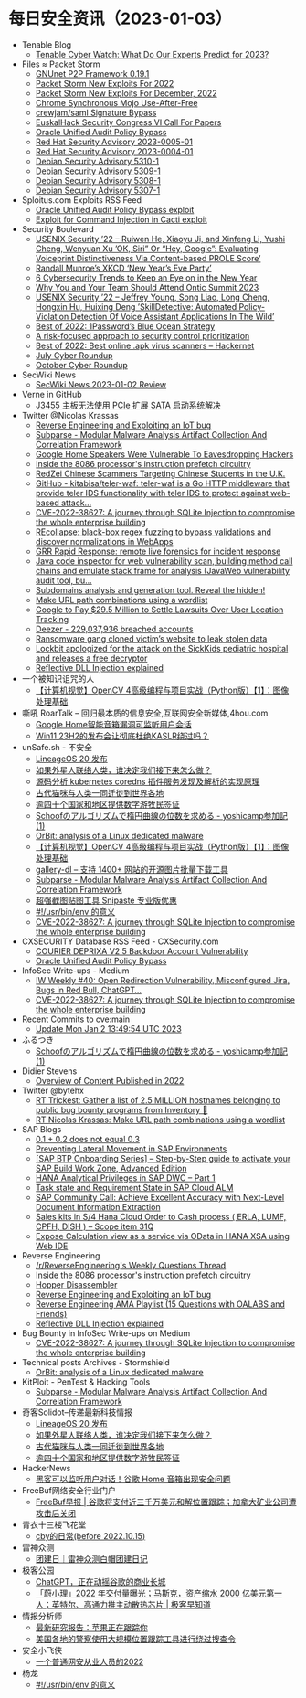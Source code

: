 # 每日安全资讯（2023-01-03）

- Tenable Blog
  - [Tenable Cyber Watch: What Do Our Experts Predict for 2023?](https://www.tenable.com/blog/tenable-cyber-watch-what-do-our-experts-predict-for-2023)
- Files ≈ Packet Storm
  - [GNUnet P2P Framework 0.19.1](https://packetstormsecurity.com/files/170360/gnunet-0.19.1.tar.gz)
  - [Packet Storm New Exploits For 2022](https://packetstormsecurity.com/files/170359/2022-exploits.tgz)
  - [Packet Storm New Exploits For December, 2022](https://packetstormsecurity.com/files/170358/202212-exploits.tgz)
  - [Chrome Synchronous Mojo Use-After-Free](https://packetstormsecurity.com/files/170357/GS20230102143415.tgz)
  - [crewjam/saml Signature Bypass](https://packetstormsecurity.com/files/170356/GS20230102143226.tgz)
  - [EuskalHack Security Congress VI Call For Papers](https://packetstormsecurity.com/files/170355/CFP_EuskalHack2023_EN.txt)
  - [Oracle Unified Audit Policy Bypass](https://packetstormsecurity.com/files/170354/oracleuap-bypass.txt)
  - [Red Hat Security Advisory 2023-0005-01](https://packetstormsecurity.com/files/170353/RHSA-2023-0005-01.txt)
  - [Red Hat Security Advisory 2023-0004-01](https://packetstormsecurity.com/files/170352/RHSA-2023-0004-01.txt)
  - [Debian Security Advisory 5310-1](https://packetstormsecurity.com/files/170351/dsa-5310-1.txt)
  - [Debian Security Advisory 5309-1](https://packetstormsecurity.com/files/170350/dsa-5309-1.txt)
  - [Debian Security Advisory 5308-1](https://packetstormsecurity.com/files/170349/dsa-5308-1.txt)
  - [Debian Security Advisory 5307-1](https://packetstormsecurity.com/files/170348/dsa-5307-1.txt)
- Sploitus.com Exploits RSS Feed
  - [Oracle Unified Audit Policy Bypass exploit](https://sploitus.com/exploit?id=PACKETSTORM:170354&utm_source=rss&utm_medium=rss)
  - [Exploit for Command Injection in Cacti exploit](https://sploitus.com/exploit?id=9D2C3CDB-7544-50CA-8581-92EC5E1291A2&utm_source=rss&utm_medium=rss)
- Security Boulevard
  - [USENIX Security ’22 – Ruiwen He, Xiaoyu Ji, and Xinfeng Li, Yushi Cheng, Wenyuan Xu ’OK, Siri” Or “Hey, Google”: Evaluating Voiceprint Distinctiveness Via Content-based PROLE Score’](https://securityboulevard.com/2023/01/usenix-security-22-ruiwen-he-xiaoyu-ji-and-xinfeng-li-yushi-cheng-wenyuan-xu-ok-siri-or-hey-google-evaluating-voiceprint-distinctiveness-via-content-based-prole-score/)
  - [Randall Munroe’s XKCD ‘New Year’s Eve Party’](https://securityboulevard.com/2023/01/randall-munroes-xkcd-new-years-eve-party/)
  - [6 Cybersecurity Trends to Keep an Eye on in the New Year](https://securityboulevard.com/2023/01/6-cybersecurity-trends-to-keep-an-eye-on-in-the-new-year/)
  - [Why You and Your Team Should Attend Ontic Summit 2023](https://securityboulevard.com/2023/01/why-you-and-your-team-should-attend-ontic-summit-2023/)
  - [USENIX Security ’22 – Jeffrey Young, Song Liao, Long Cheng,  Hongxin Hu, Huixing Deng ’SkillDetective: Automated Policy-Violation Detection Of Voice Assistant Applications In The Wild’](https://securityboulevard.com/2023/01/usenix-security-22-jeffrey-young-song-liao-long-cheng-hongxin-hu-huixing-deng-skilldetective-automated-policy-violation-detection-of-voice-assistant-applications-in-the-wild/)
  - [Best of 2022: 1Password’s Blue Ocean Strategy](https://securityboulevard.com/2023/01/1passwords-blue-ocean-strategy/)
  - [A risk-focused approach to security control prioritization](https://securityboulevard.com/2023/01/a-risk-focused-approach-to-security-control-prioritization/)
  - [Best of 2022: Best online .apk virus scanners – Hackernet](https://securityboulevard.com/2023/01/best-online-apk-virus-scanners-hackernet/)
  - [July Cyber Roundup](https://securityboulevard.com/2023/01/july-cyber-roundup/)
  - [October Cyber Roundup](https://securityboulevard.com/2023/01/october-cyber-roundup/)
- SecWiki News
  - [SecWiki News 2023-01-02 Review](http://www.sec-wiki.com/?2023-01-02)
- Verne in GitHub
  - [J3455 主板无法使用 PCIe 扩展 SATA 启动系统解决](https://einverne.github.io/post/2023/01/j3455-itx-cannot-boot-csm.html)
- Twitter @Nicolas Krassas
  - [Reverse Engineering and Exploiting an IoT bug](https://twitter.com/Dinosn/status/1610022727003377665)
  - [Subparse - Modular Malware Analysis Artifact Collection And Correlation Framework](https://twitter.com/Dinosn/status/1610015198026383360)
  - [Google Home Speakers Were Vulnerable To Eavesdropping Hackers](https://twitter.com/Dinosn/status/1610014937522356225)
  - [Inside the 8086 processor's instruction prefetch circuitry](https://twitter.com/Dinosn/status/1610014832480366592)
  - [RedZei Chinese Scammers Targeting Chinese Students in the U.K.](https://twitter.com/Dinosn/status/1610014755674288128)
  - [GitHub - kitabisa/teler-waf: teler-waf is a Go HTTP middleware that provide teler IDS functionality with teler IDS to protect against web-based attack...](https://twitter.com/Dinosn/status/1609856834998788100)
  - [CVE-2022-38627: A journey through SQLite Injection to compromise the whole enterprise building](https://twitter.com/Dinosn/status/1609855843738034178)
  - [REcollapse: black-box regex fuzzing to bypass validations and discover normalizations in WebApps](https://twitter.com/Dinosn/status/1609855599180910593)
  - [GRR Rapid Response: remote live forensics for incident response](https://twitter.com/Dinosn/status/1609821984124280833)
  - [Java code inspector for web vulnerability scan, building method call chains and emulate stack frame for analysis (JavaWeb vulnerability audit tool, bu...](https://twitter.com/Dinosn/status/1609792290821931008)
  - [Subdomains analysis and generation tool. Reveal the hidden!](https://twitter.com/Dinosn/status/1609792035447504896)
  - [Make URL path combinations using a wordlist](https://twitter.com/Dinosn/status/1609791790739070977)
  - [Google to Pay $29.5 Million to Settle Lawsuits Over User Location Tracking](https://twitter.com/Dinosn/status/1609791054840053760)
  - [Deezer - 229,037,936 breached accounts](https://twitter.com/Dinosn/status/1609779425289150464)
  - [Ransomware gang cloned victim’s website to leak stolen data](https://twitter.com/Dinosn/status/1609765738734034947)
  - [Lockbit apologized for the attack on the SickKids pediatric hospital and releases a free decryptor](https://twitter.com/Dinosn/status/1609761241773244416)
  - [Reflective DLL Injection explained](https://twitter.com/Dinosn/status/1609760645632921600)
- 一个被知识诅咒的人
  - [【计算机视觉】OpenCV 4高级编程与项目实战（Python版）【1】：图像处理基础](https://blog.csdn.net/nokiaguy/article/details/128525628)
- 嘶吼 RoarTalk – 回归最本质的信息安全,互联网安全新媒体,4hou.com
  - [Google Home智能音箱漏洞可监听用户会话](https://www.4hou.com/posts/zlGy)
  - [Win11 23H2的发布会让彻底杜绝KASLR绕过吗？](https://www.4hou.com/posts/03x5)
- unSafe.sh - 不安全
  - [LineageOS 20 发布](https://buaq.net/go-143803.html)
  - [如果外星人联络人类，谁决定我们接下来怎么做？](https://buaq.net/go-143804.html)
  - [源码分析 kubernetes coredns 插件服务发现及解析的实现原理](https://buaq.net/go-143815.html)
  - [古代猫咪与人类一同迁徙到世界各地](https://buaq.net/go-143805.html)
  - [逾四十个国家和地区提供数字游牧民签证](https://buaq.net/go-143806.html)
  - [Schoofのアルゴリズムで楕円曲線の位数を求める - yoshicamp参加記(1)](https://buaq.net/go-143797.html)
  - [OrBit: analysis of a Linux dedicated malware](https://buaq.net/go-143792.html)
  - [【计算机视觉】OpenCV 4高级编程与项目实战（Python版）【1】：图像处理基础](https://buaq.net/go-143811.html)
  - [gallery-dl – 支持 1400+ 网站的开源图片批量下载工具](https://buaq.net/go-143793.html)
  - [Subparse - Modular Malware Analysis Artifact Collection And Correlation Framework](https://buaq.net/go-143779.html)
  - [超强截图贴图工具 Snipaste 专业版优惠](https://buaq.net/go-143778.html)
  - [#!/usr/bin/env 的意义](https://buaq.net/go-143773.html)
  - [CVE-2022-38627: A journey through SQLite Injection to compromise the whole enterprise building](https://buaq.net/go-143761.html)
- CXSECURITY Database RSS Feed - CXSecurity.com
  - [COURIER DEPRIXA V2.5 Backdoor Account Vulnerability](https://cxsecurity.com/issue/WLB-2023010002)
  - [Oracle Unified Audit Policy Bypass](https://cxsecurity.com/issue/WLB-2023010001)
- InfoSec Write-ups - Medium
  - [‍IW Weekly #40: Open Redirection Vulnerability, Misconfigured Jira, Bugs in Red Bull, ChatGPT…](https://infosecwriteups.com/iw-weekly-40-open-redirection-vulnerability-misconfigured-jira-bugs-in-red-bull-chatgpt-ea5ac454d0cf?source=rss----7b722bfd1b8d---4)
  - [CVE-2022-38627: A journey through SQLite Injection to compromise the whole enterprise building](https://infosecwriteups.com/cve-2022-38627-a-journey-through-sqlite-injection-to-compromise-the-whole-enterprise-building-15cebd072ed6?source=rss----7b722bfd1b8d---4)
- Recent Commits to cve:main
  - [Update Mon Jan  2 13:49:54 UTC 2023](https://github.com/trickest/cve/commit/d76a3e78642ac95b26dfda6adbd4a2a60d8723c7)
- ふるつき
  - [Schoofのアルゴリズムで楕円曲線の位数を求める - yoshicamp参加記(1)](https://furutsuki.hatenablog.com/entry/2023/01/02/233804)
- Didier Stevens
  - [Overview of Content Published in 2022](https://blog.didierstevens.com/2023/01/02/overview-of-content-published-in-2022/)
- Twitter @bytehx
  - [RT Trickest: Gather a list of 2.5 MILLION hostnames belonging to public bug bounty programs from Inventory 🤹](https://twitter.com/trick3st/status/1609939838865637379)
  - [RT Nicolas Krassas: Make URL path combinations using a wordlist](https://twitter.com/Dinosn/status/1609791790739070977)
- SAP Blogs
  - [0.1 + 0.2 does not equal 0.3](https://blogs.sap.com/2023/01/02/0.1-0.2-does-not-equal-0.3/)
  - [Preventing Lateral Movement in SAP Environments](https://blogs.sap.com/2023/01/02/preventing-lateral-movement-in-sap-environments/)
  - [[SAP BTP Onboarding Series] – Step-by-Step guide to activate your SAP Build Work Zone, Advanced Edition](https://blogs.sap.com/2023/01/02/sap-btp-onboarding-series-step-by-step-guide-to-activate-your-sap-build-work-zone-advanced-edition/)
  - [HANA Analytical Privileges in SAP DWC – Part 1](https://blogs.sap.com/2023/01/02/hana-analytical-privileges-in-sap-dwc-part-1/)
  - [Task state and Requirement State in SAP Cloud ALM](https://blogs.sap.com/2023/01/02/task-state-and-requirement-state-in-sap-cloud-alm/)
  - [SAP Community Call: Achieve Excellent Accuracy with Next-Level Document Information Extraction](https://blogs.sap.com/2023/01/02/sap-community-call-achieve-excellent-accuracy-with-next-level-document-information-extraction/)
  - [Sales kits in S/4 Hana Cloud Order to Cash process ( ERLA, LUMF, CPFH, DISH ) – Scope item 31Q](https://blogs.sap.com/2023/01/02/sales-kits-in-s-4-hana-cloud-order-to-cash-process-erla-lumf-cpfh-dish-scope-item-31q/)
  - [Expose Calculation view as a service via OData in HANA XSA using Web IDE](https://blogs.sap.com/2023/01/02/expose-calculation-view-as-a-service-via-odata-in-hana-xsa-using-web-ide/)
- Reverse Engineering
  - [/r/ReverseEngineering's Weekly Questions Thread](https://www.reddit.com/r/ReverseEngineering/comments/10172d9/rreverseengineerings_weekly_questions_thread/)
  - [Inside the 8086 processor's instruction prefetch circuitry](https://www.reddit.com/r/ReverseEngineering/comments/101ka4m/inside_the_8086_processors_instruction_prefetch/)
  - [Hopper Disassembler](https://www.reddit.com/r/ReverseEngineering/comments/101lann/hopper_disassembler/)
  - [Reverse Engineering and Exploiting an IoT bug](https://www.reddit.com/r/ReverseEngineering/comments/101iozj/reverse_engineering_and_exploiting_an_iot_bug/)
  - [Reverse Engineering AMA Playlist (15 Questions with OALABS and Friends)](https://www.reddit.com/r/ReverseEngineering/comments/101k9s6/reverse_engineering_ama_playlist_15_questions/)
  - [Reflective DLL Injection explained](https://www.reddit.com/r/ReverseEngineering/comments/100xvg6/reflective_dll_injection_explained/)
- Bug Bounty in InfoSec Write-ups on Medium
  - [CVE-2022-38627: A journey through SQLite Injection to compromise the whole enterprise building](https://infosecwriteups.com/cve-2022-38627-a-journey-through-sqlite-injection-to-compromise-the-whole-enterprise-building-15cebd072ed6?source=rss----7b722bfd1b8d--bug_bounty)
- Technical posts Archives - Stormshield
  - [OrBit: analysis of a Linux dedicated malware](https://www.stormshield.com/news/orbit-analysis-of-a-linux-dedicated-malware)
- KitPloit - PenTest & Hacking Tools
  - [Subparse - Modular Malware Analysis Artifact Collection And Correlation Framework](http://www.kitploit.com/2023/01/subparse-modular-malware-analysis.html)
- 奇客Solidot–传递最新科技情报
  - [LineageOS 20 发布](https://www.solidot.org/story?sid=73787)
  - [如果外星人联络人类，谁决定我们接下来怎么做？](https://www.solidot.org/story?sid=73786)
  - [古代猫咪与人类一同迁徙到世界各地](https://www.solidot.org/story?sid=73785)
  - [逾四十个国家和地区提供数字游牧民签证](https://www.solidot.org/story?sid=73784)
- HackerNews
  - [黑客可以监听用户对话！谷歌 Home 音箱出现安全问题](https://hackernews.cc/archives/42976)
- FreeBuf网络安全行业门户
  - [FreeBuf早报 | 谷歌将支付近三千万美元和解位置跟踪；加拿大矿业公司遭攻击后关闭](https://www.freebuf.com/news/354087.html)
- 青衣十三楼飞花堂
  - [cby的日常(before 2022.10.15)](https://mp.weixin.qq.com/s?__biz=MzUzMjQyMDE3Ng==&mid=2247486389&idx=1&sn=3fd25ad7eda36db67c74eb8b1af63da3&chksm=fab2c88acdc5419c031484d183381937103c573535f72a2a0a0a4eaa46640f95860e39b65163&scene=58&subscene=0#rd)
- 雷神众测
  - [团建日｜雷神众测白帽团建日记](https://mp.weixin.qq.com/s?__biz=MzI0NzEwOTM0MA==&mid=2652501142&idx=1&sn=663e7688d55808d7ea446e822ca01276&chksm=f2585725c52fde33141e36da3953fbbfde8950fe5aba88f986d9a859fe444ed93ad8c57844ec&scene=58&subscene=0#rd)
- 极客公园
  - [ChatGPT，正在动摇谷歌的商业长城](https://mp.weixin.qq.com/s?__biz=MTMwNDMwODQ0MQ==&mid=2652979738&idx=1&sn=d7d2e714ff6527f1a53f84fd952a2f20&chksm=7e543fac4923b6ba21e0e15f017637cf788dc7758507b8adcb62584af0af1b0d420a246e46da&scene=58&subscene=0#rd)
  - [「蔚小理」2022 年交付量曝光；马斯克，资产缩水 2000 亿美元第一人；英特尔、高通力推主动散热芯片 | 极客早知道](https://mp.weixin.qq.com/s?__biz=MTMwNDMwODQ0MQ==&mid=2652979736&idx=1&sn=c55f34645821cddcd0b26484a6f77031&chksm=7e543fae4923b6b8bf912cd5796617fbb7c4eafb7dcc160c1fe099228c5c5e985542b1b32412&scene=58&subscene=0#rd)
- 情报分析师
  - [最新研究报告：苹果正在跟踪你](https://mp.weixin.qq.com/s?__biz=MzA3Mjc1MTkwOA==&mid=2650521775&idx=1&sn=a34e4317647f6237d204dcd3285358a8&chksm=8716eee4b06167f2b7346f8754e3148ed56fd2b200e5a66caa1f44a230b3b2457fd99e93cfb4&scene=58&subscene=0#rd)
  - [美国各地的警察使用大规模位置跟踪工具进行绕过搜查令](https://mp.weixin.qq.com/s?__biz=MzA3Mjc1MTkwOA==&mid=2650521775&idx=2&sn=04f17aa1728cc7700db92ea3c04d78dd&chksm=8716eee4b06167f20bd61b3cc84e4ad7e79a86aa54e7bb3f128d2bd7bbc9682df7304f9bb65e&scene=58&subscene=0#rd)
- 安全小飞侠
  - [一个普通网安从业人员的2022](https://mp.weixin.qq.com/s?__biz=MzAwMzAwOTQ5Nw==&mid=2650941721&idx=1&sn=b42e6641025fe0003fdc8990bc74bf79&chksm=813737afb640beb96e84ee243a01628f75a1955d6b74c652b3d95db7ef362eb00e397c322c6c&scene=58&subscene=0#rd)
- 杨龙
  - [#!/usr/bin/env 的意义](https://www.yanglong.pro/usr-bin-env-%e7%9a%84%e6%84%8f%e4%b9%89/)
